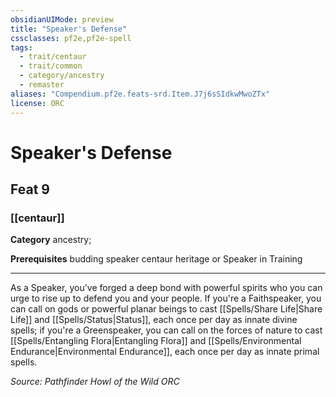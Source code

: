 ```yaml
---
obsidianUIMode: preview
title: "Speaker's Defense"
cssclasses: pf2e,pf2e-spell
tags:
  - trait/centaur
  - trait/common
  - category/ancestry
  - remaster
aliases: "Compendium.pf2e.feats-srd.Item.J7j6sSIdkwMwoZTx"
license: ORC
---
```

# Speaker's Defense
## Feat 9
### [[centaur]]

**Category** ancestry; 



**Prerequisites** budding speaker centaur heritage or Speaker in Training
* * *
As a Speaker, you've forged a deep bond with powerful spirits who you can urge to rise up to defend you and your people. If you're a Faithspeaker, you can call on gods or powerful planar beings to cast [[Spells/Share Life|Share Life]] and [[Spells/Status|Status]], each once per day as innate divine spells; if you're a Greenspeaker, you can call on the forces of nature to cast [[Spells/Entangling Flora|Entangling Flora]] and [[Spells/Environmental Endurance|Environmental Endurance]], each once per day as innate primal spells.

*Source: Pathfinder Howl of the Wild*
*ORC*